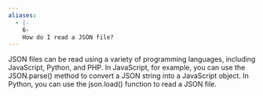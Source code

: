 ```yaml
---
aliases:
  - |-
    6-
    How do I read a JSON file?
---
```

JSON files can be read using a variety of programming languages, including JavaScript, Python, and PHP. In JavaScript, for example, you can use the JSON.parse() method to convert a JSON string into a JavaScript object. In Python, you can use the json.load() function to read a JSON file.